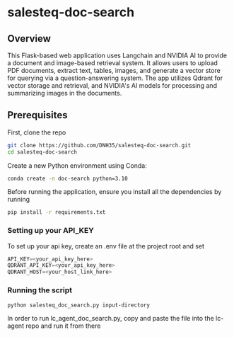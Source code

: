 # salesteq-doc-search

## Overview

This Flask-based web application uses Langchain and NVIDIA AI to provide a document and image-based retrieval system. It allows users to upload PDF documents, extract text, tables, images, and generate a vector store for querying via a question-answering system. The app utilizes Qdrant for vector storage and retrieval, and NVIDIA's AI models for processing and summarizing images in the documents.

## Prerequisites
First, clone the repo
```bash
git clone https://github.com/DNH35/salesteq-doc-search.git
cd salesteq-doc-search
```
Create a new Python environment using Conda:
```bash
conda create -n doc-search python=3.10
```
Before running the application, ensure you install all the dependencies by running
  ```bash
  pip install -r requirements.txt
   ```

### Setting up your API_KEY
To set up your api key, create an .env file at the project root and set 
```python
API_KEY=<your_api_key_here>
QDRANT_API_KEY=<your_api_key_here>
QDRANT_HOST=<your_host_link_here>
 ```

### Running the script
```bash
python salesteq_doc_search.py input-directory
```

In order to run lc_agent_doc_search.py, copy and paste the file into the lc-agent repo and run it from there